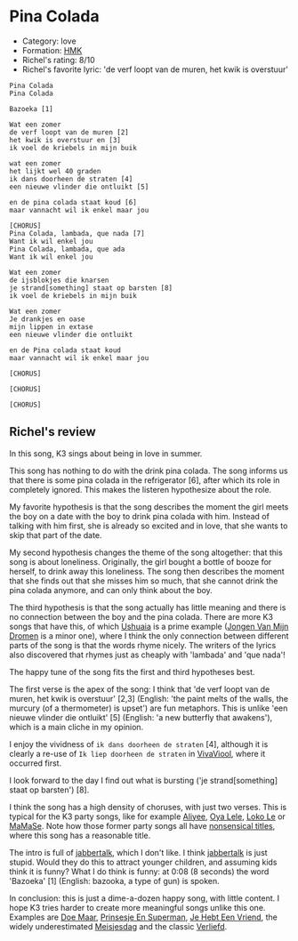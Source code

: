 # Pina Colada

 * Category: love
 * Formation:  [HMK](Hkm.md)
 * Richel's rating: 8/10
 * Richel's favorite lyric: 'de verf loopt van de muren, het kwik is overstuur'

```
Pina Colada
Pina Colada

Bazoeka [1]

Wat een zomer
de verf loopt van de muren [2]
het kwik is overstuur en [3]
ik voel de kriebels in mijn buik

wat een zomer 
het lijkt wel 40 graden
ik dans doorheen de straten [4]
een nieuwe vlinder die ontluikt [5]

en de pina colada staat koud [6]
maar vannacht wil ik enkel maar jou

[CHORUS]
Pina Colada, lambada, que nada [7]
Want ik wil enkel jou
Pina Colada, lambada, que ada
Want ik wil enkel jou

Wat een zomer
de ijsblokjes die knarsen
je strand[something] staat op barsten [8]
ik voel de kriebels in mijn buik

Wat een zomer
Je drankjes en oase
mijn lippen in extase
een nieuwe vlinder die ontluikt

en de Pina colada staat koud
maar vannacht wil ik enkel maar jou

[CHORUS]

[CHORUS]

[CHORUS]
```


## Richel's review

In this song, K3 sings about being in love in summer.

This song has nothing to do with the drink pina colada. The song informs 
us that there is some pina colada in the refrigerator [6], after
which its role in completely ignored. This makes the listeren hypothesize
about the role. 

My favorite hypothesis is that the song describes the moment the girl meets the boy
on a date with the boy to drink pina colada with him. Instead of talking with
him first, she is already so excited and in love, that she wants to skip that
part of the date.

My second hypothesis changes the theme of the song altogether: that this
song is about loneliness. Originally, the girl bought a bottle of booze
for herself, to drink away this loneliness. The song then describes the
moment that she finds out that she misses him so much, that she cannot drink 
the pina colada anymore, and can only think about the boy. 

The third hypothesis is that the song actually has little meaning
and there is no connection between the boy and the pina colada. 
There are more K3 songs that have this, of which [Ushuaia](Ushuaia.md)
is a prime example ([Jongen Van Mijn Dromen](JongenVanMijnDromen.md) is a minor one),
where I think the only connection between different parts of the song is that the words
rhyme nicely. The writers of the lyrics also discovered that rhymes just as cheaply with
'lambada' and 'que nada'!

The happy tune of the song fits the first and third hypotheses best. 

The first verse is the apex of the song: I think that 'de verf loopt van de muren, het kwik is 
overstuur' [2,3] (English: 'the paint melts of the walls, the murcury (of a thermometer) is upset')
are fun metaphors. This is unlike 'een nieuwe vlinder die ontluikt' [5] (English: 'a new
butterfly that awakens'), which is a main cliche in my opinion.

I enjoy the vividness of `ik dans doorheen de straten` [4], although
it is clearly a re-use of `Ik liep doorheen de straten` in [VivaViool](VivaViool.md),
where it occurred first. 

I look forward to the day I find out what is bursting ('je strand[something] staat op barsten') [8].

I think the song has a high density of choruses, with just two verses. This is typical for the 
K3 party songs, like for example [Aliyee](Aliyee.md), [Oya Lele](OyaLele.md), [Loko Le](LokoLe.md) or [MaMaSe](MaMaSe.md).
Note how those former party songs all have [nonsensical titles](NonsensicalTitles.md), where
this song has a reasonable title.

The intro is full of [jabbertalk](Jabbertalk.md), which I don't like. I think [jabbertalk](Jabbertalk.md) is just stupid.
Would they do this to attract younger children, and assuming kids think it is funny? What I do think is funny:
at 0:08 (8 seconds) the word 'Bazoeka' [1] (English: bazooka, a type of gun) is spoken.

In conclusion: this is just a dime-a-dozen happy song, with little content. I hope K3 tries harder to
create more meaningful songs unlike this one. Examples are [Doe Maar](DoeMaar.md),
[Prinsesje En Superman](PrinsesjeEnSuperman.md), [Je Hebt Een Vriend](JeHebtEenVriend.md), the
widely underestimated [Meisjesdag](Meisjesdag.md) and the classic [Verliefd](Verliefd.md).

